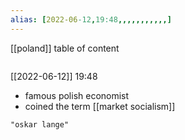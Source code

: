 ```yaml
---
alias: [2022-06-12,19:48,,,,,,,,,,,]
---
```

[[poland]]
table of content
```toc
```

[[2022-06-12]] 19:48
- famous polish economist
- coined the term [[market socialism]]
```query
"oskar lange"
```